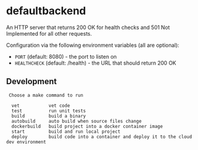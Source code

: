 # defaultbackend

An HTTP server that returns 200 OK for health checks and 501 Not Implemented for all other requests.

Configuration via the following environment variables (all are optional):

- `PORT` (default: 8080) - the port to listen on
- `HEALTHCHECK` (default: /health) - the URL that should return 200 OK


## Development

```
 Choose a make command to run

  vet           vet code
  test          run unit tests
  build         build a binary
  autobuild     auto build when source files change
  dockerbuild   build project into a docker container image
  start         build and run local project
  deploy        build code into a container and deploy it to the cloud dev environment
```
